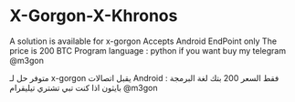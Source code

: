 # X-Gorgon-X-Khronos

A solution is available for x-gorgon Accepts Android EndPoint only The price is 200 BTC
Program language : python
if you want buy 
my telegram @m3gon

متوفر حل لـ x-gorgon
يقبل اتصالات Android فقط
السعر 200 بتك
لغة البرمجة : بايثون
اذا كنت تبي تشتري 
تيليقرام @m3gon
